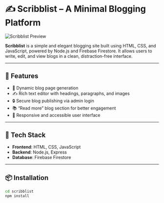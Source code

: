 # ✍️ Scribblist – A Minimal Blogging Platform

![Scribblist Preview](https://github.com/user-attachments/assets/b3239ca4-6195-450b-ba19-d59990bc339a)



**Scribblist** is a simple and elegant blogging site built using HTML, CSS, and JavaScript, powered by Node.js and Firebase Firestore. It allows users to write, edit, and view blogs in a clean, distraction-free interface.

---

## 🚩 Features

- 📝 Dynamic blog page generation  
- ✍️ Rich text editor with headings, paragraphs, and images  
- 🔒 Secure blog publishing via admin login  
- 📚 “Read more” blog section for better engagement  
- 📱 Responsive and accessible user interface  

---

## 🧰 Tech Stack

- **Frontend**: HTML, CSS, JavaScript  
- **Backend**: Node.js, Express  
- **Database**: Firebase Firestore  

---

## 📦 Installation

```bash
cd scribblist
npm install
